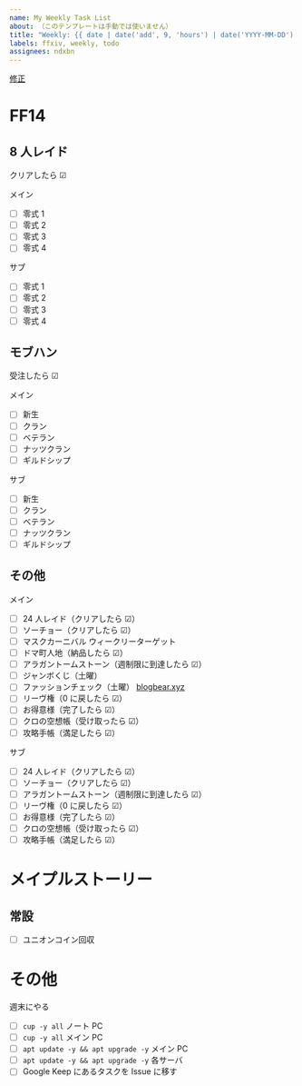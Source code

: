 ```yaml
---
name: My Weekly Task List
about: （このテンプレートは手動では使いません）
title: "Weekly: {{ date | date('add', 9, 'hours') | date('YYYY-MM-DD') }} ～ {{ date | date('add', 9, 'hours') | date('add', 6, 'days') | date('YYYY-MM-DD') }}"
labels: ffxiv, weekly, todo
assignees: ndxbn
---
```

[修正](https://github.com/ndxbn/ndxbn/edit/master/.github/ISSUE_TEMPLATE/zz34-weekly-todo.md)
# FF14
## 8 人レイド

クリアしたら ☑

メイン

- [ ] 零式 1
- [ ] 零式 2
- [ ] 零式 3
- [ ] 零式 4

サブ

- [ ] 零式 1
- [ ] 零式 2
- [ ] 零式 3
- [ ] 零式 4

<!--
- [ ] ノーマル 1
- [ ] ノーマル 2
- [ ] ノーマル 3
- [ ] ノーマル 4
- [ ] 零式 1
- [ ] 零式 2
- [ ] 零式 3
- [ ] 零式 4
-->

## モブハン

受注したら ☑

メイン

- [ ] 新生
- [ ] クラン
- [ ] ベテラン
- [ ] ナッツクラン
- [ ] ギルドシップ

サブ

- [ ] 新生
- [ ] クラン
- [ ] ベテラン
- [ ] ナッツクラン
- [ ] ギルドシップ

## その他

メイン

- [ ] 24 人レイド（クリアしたら ☑）
- [ ] ソーチョー（クリアしたら ☑）
- [ ] マスクカーニバル ウィークリーターゲット
- [ ] ドマ町人地（納品したら ☑）
- [ ] アラガントームストーン（週制限に到達したら ☑）
- [ ] ジャンボくじ（土曜）
- [ ] ファッションチェック（土曜） [blogbear.xyz](https://www.blogbear.xyz/article/category/fashioncheck)
- [ ] リーヴ権（0 に戻したら ☑）
- [ ] お得意様（完了したら ☑）
- [ ] クロの空想帳（受け取ったら ☑）
- [ ] 攻略手帳（満足したら ☑）

サブ
- [ ] 24 人レイド（クリアしたら ☑）
- [ ] ソーチョー（クリアしたら ☑）
- [ ] アラガントームストーン（週制限に到達したら ☑）
- [ ] リーヴ権（0 に戻したら ☑）
- [ ] お得意様（完了したら ☑）
- [ ] クロの空想帳（受け取ったら ☑）
- [ ] 攻略手帳（満足したら ☑）

# メイプルストーリー

## 常設

- [ ] ユニオンコイン回収

# その他

週末にやる

- [ ] `cup -y all` ノート PC
- [ ] `cup -y all` メイン PC
- [ ] `apt update -y && apt upgrade -y` メイン PC
- [ ] `apt update -y && apt upgrade -y` 各サーバ
- [ ] Google Keep にあるタスクを Issue に移す
